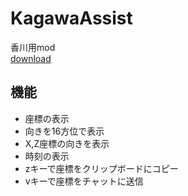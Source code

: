 # KagawaAssist

香川用mod  
[download](https://github.com/yuuki1293/KagawaAssist/releases/)

## 機能
- 座標の表示
- 向きを16方位で表示
- X,Z座標の向きを表示
- 時刻の表示
- zキーで座標をクリップボードにコピー
- vキーで座標をチャットに送信